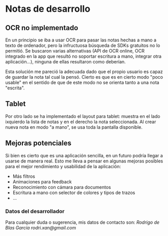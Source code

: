 # Notas de desarrollo

## OCR no implementado
En un principio se iba a usar OCR para pasar las notas hechas a mano a texto de ordenador, pero la infructuosa búsqueda de SDKs gratuitos no lo permitió. Se buscaron varias alternativas (API de OCR online, OCR integrado en la app que resultó no soportar escritura a mano, integrar otra aplicación...), ninguna de ellas resultaron como deberían.

Esta solución me pareció la adecuada dado que el propio usuario es capaz de guardar la nota tal cual la pensó. Cierto es que es en cierto modo "poco usable" en el sentido de que de este modo no se orienta tanto a una nota "escrita".

## Tablet
Por otro lado se ha implementado el layout para tablet: muestra en el lado ixquierdo la lista de notas y en el derecho la nota seleccionada. Al crear nueva nota en modo "a mano", se usa toda la pantalla disponible.

## Mejoras potenciales
Si bien es cierto que es una aplicación sencilla, en un futuro podría llegar a usarse de manera real. Esto me lleva a pensar en algunas mejoras posibles para el mejor rendimiento y usabilidad de la aplicación:

+ Más filtros
+ Animaciones para feedback
+ Reconocimiento con cámara para documentos
+ Escritura a mano con selector de colores y tipos de trazos
+ ...

### Datos del desarrollador

Para cualquier duda o sugerencia, mis datos de contacto son:
_Rodrigo de Blas García_
_rodri.xan@gmail.com_
